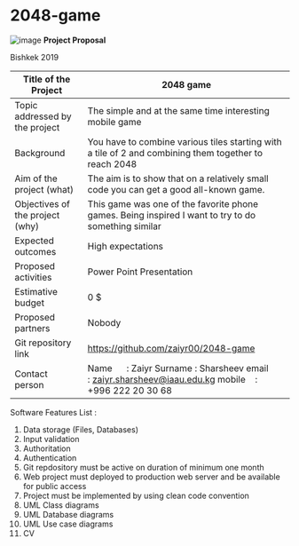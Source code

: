 # 2048-game
![image](https://user-images.githubusercontent.com/44166990/56513684-0dd1f580-6555-11e9-8ac0-6466ed3238c2.png)
**Project Proposal**






Bishkek 2019

Title of the Project | 2048 game
-- | --
Topic addressed by the project | The simple and at the same time interesting mobile   game
Background | You have to combine various tiles starting with a   tile of 2 and combining them together to reach 2048
Aim of the project (what) | The aim is to show that on a relatively small code   you can get a good all-known game.
Objectives of the project (why) | This game was one of the favorite phone games. Being   inspired I want to try to do something similar
Expected outcomes | High expectations
Proposed activities | Power Point Presentation
Estimative budget | 0 $
Proposed partners | Nobody
Git repository link | https://github.com/zaiyr00/2048-game
Contact person | Name      :   Zaiyr   Surname : Sharsheev   email       :   zaiyr.sharsheev@iaau.edu.kg   mobile    : +996 222   20 30 68

Software Features List  :
1.	Data storage (Files, Databases)
2.	Input validation
3.	Authoritation
4.	Authentication
5.	Git repdository must be active on duration of minimum one month
6.	Web project must deployed to production web server and be available for public access
7.	Project must be implemented by using clean code convention
8.	UML Class diagrams
9.	UML Database diagrams
10.	UML Use case diagrams
11.	CV

